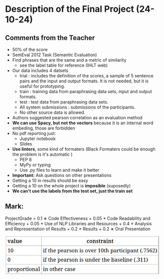 # Description of the Final Project (24-10-24)
## Comments from the Teacher
* 50% of the score
* SemEval 2012 Task  (Semantic Evaluation)
* Find phrases that are the same and a metric of similarity
  * see the label table for reference (IHLT web)
* Our data includes 4 datsets
  * trial : includes the definition of the scores, a sample of 5 sentence pairs and the input and output formats. It is not needed, but it is useful for prototyping.
  * train : training data from paraphrasing data sets, input and output formats.
  * test : test data from paraphrasing data sets.
  * All system submissions : submissions of the participants.
  * No other source data is allowed.
* Authors suggested pearson correlation as an evaluation method
* **We can use Spacy, but not the vectors** because it is an internal word embeding, those are forbidden
* No pdf reporting just:
  *  Jupyter notebook
  *  Slides
* **Use linters**, some kind of formaters (Black Formaters could be enough the problem is it's automatic )
  * PEP 8 
  * MyPy or typing
  * Use .py files to learn and make it better
* **Important:** Ask questions on other presentations
* Getting a 10 in results should be easy
* Getting a 10 on the whole project is **imposible** (suposedly)
* **We can't use the labels from the test set, just the train set**

## Mark:
ProjectGrade = 0.1  ∗ Code Effectiveness +
               0.05 * Code Readability and Efficiency +
               0.05 * Use of NLP Libraries and Resources +
               0.4  * Analysis and Representation of Results +
               0.2  * Results + 
               0.2  ∗ Oral Presentation

![alt text](image.png)
